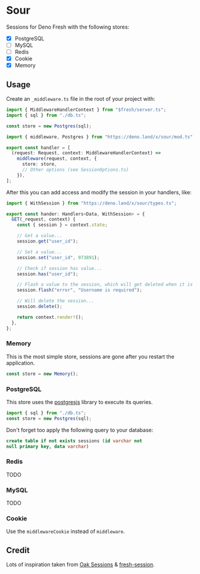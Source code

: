 # Sour
Sessions for Deno Fresh with the following stores: 
 - [x] PostgreSQL
 - [ ] MySQL
 - [ ] Redis
 - [x] Cookie
 - [x] Memory

## Usage
Create an `_middleware.ts` file in the root of your project with:

```typescript
import { MiddlewareHandlerContext } from "$fresh/server.ts";
import { sql } from "./db.ts";

const store = new Postgres(sql);

import { middleware, Postgres } from "https://deno.land/x/sour/mod.ts";

export const handler = [
  (request: Request, context: MiddlewareHandlerContext) =>
    middleware(request, context, {
      store: store,
      // Other options (see SessionOptions.ts)
    }),
];

```

After this you can add access and modify the session in your handlers, like:

```typescript
import { WithSession } from "https://deno.land/x/sour/types.ts";

export const hander: Handlers<Data, WithSession> = {
  GET(_request, context) {
    const { session } = context.state;

    // Get a value...
    session.get("user_id");

    // Set a value...
    session.set("user_id", 973891); 

    // Check if session has value...
    session.has("user_id");

    // Flash a value to the session, which will get deleted when it is accessed...
    session.flash("error", "Username is required");

    // Will delete the session...
    session.delete();

    return context.render!();
  },
};
```

### Memory
This is the most simple store, sessions are gone after you restart the application.

```typescript
const store = new Memory();
```

### PostgreSQL

This store uses the [postgresjs](https://deno.land/x/postgresjs) library to execute its queries.

```typescript
import { sql } from "./db.ts";
const store = new Postgres(sql);
```

Don't forget too apply the following query to your database:
```sql
create table if not exists sessions (id varchar not
null primary key, data varchar)
```

### Redis

TODO

### MySQL

TODO

### Cookie
Use the `middlewareCookie` instead of `middleware`. 

## Credit

Lots of inspiration taken from [Oak Sessions](https://github.com/jcs224/oak_sessions) & [fresh-session](https://github.com/xstevenyung/fresh-session).
